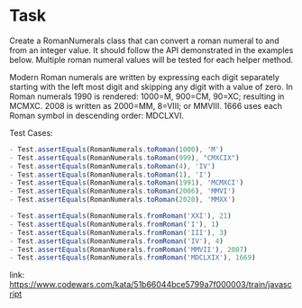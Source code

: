 # Task

 Create a RomanNumerals class that can convert a roman numeral to and from an integer value. It should follow the API demonstrated in the examples below. Multiple roman numeral values will be tested for each helper method.

 Modern Roman numerals are written by expressing each digit separately starting with the left most digit and skipping any digit with a value of zero. In Roman numerals 1990 is rendered: 1000=M, 900=CM, 90=XC; resulting in MCMXC. 2008 is written as 2000=MM, 8=VIII; or MMVIII. 1666 uses each Roman symbol in descending order: MDCLXVI.

Test Cases:
```js
- Test.assertEquals(RomanNumerals.toRoman(1000), 'M')
- Test.assertEquals(RomanNumerals.toRoman(999), "CMXCIX")
- Test.assertEquals(RomanNumerals.toRoman(4), 'IV')
- Test.assertEquals(RomanNumerals.toRoman(1), 'I')
- Test.assertEquals(RomanNumerals.toRoman(1991), 'MCMXCI')
- Test.assertEquals(RomanNumerals.toRoman(2006), 'MMVI')
- Test.assertEquals(RomanNumerals.toRoman(2020), 'MMXX')

- Test.assertEquals(RomanNumerals.fromRoman('XXI'), 21)
- Test.assertEquals(RomanNumerals.fromRoman('I'), 1)
- Test.assertEquals(RomanNumerals.fromRoman('III'), 3)
- Test.assertEquals(RomanNumerals.fromRoman('IV'), 4)
- Test.assertEquals(RomanNumerals.fromRoman('MMVII'), 2007)
- Test.assertEquals(RomanNumerals.fromRoman('MDCLXIX'), 1669)
```

link: https://www.codewars.com/kata/51b66044bce5799a7f000003/train/javascript